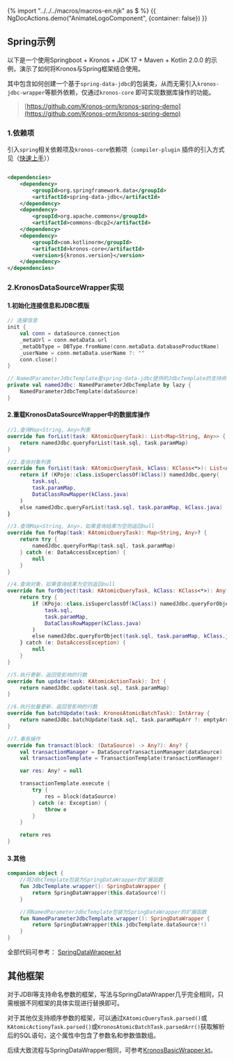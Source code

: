 {% import "../../../macros/macros-en.njk" as $ %}
{{ NgDocActions.demo("AnimateLogoComponent", {container: false}) }}

## Spring示例

以下是一个使用Springboot + Kronos + JDK 17 + Maven + Kotlin 2.0.0 的示例，演示了如何将Kronos与Spring框架结合使用。

其中包含如何创建一个基于`spring-data-jdbc`的包装类，从而无需引入`kronos-jdbc-wrapper`等额外依赖，仅通过`kronos-core`
即可实现数据库操作的功能。

> [https://github.com/Kronos-orm/kronos-spring-demo](https://github.com/Kronos-orm/kronos-spring-demo)

### 1.依赖项

引入`spring`相关依赖项及`kronos-core`依赖项（`compiler-plugin`
插件的引入方式见（[快速上手](/documentation/en/getting-started/quick-start)））

```xml

<dependencies>
    <dependency>
        <groupId>org.springframework.data</groupId>
        <artifactId>spring-data-jdbc</artifactId>
    </dependency>
    <dependency>
        <groupId>org.apache.commons</groupId>
        <artifactId>commons-dbcp2</artifactId>
    </dependency>
    <dependency>
        <groupId>com.kotlinorm</groupId>
        <artifactId>kronos-core</artifactId>
        <version>${kronos.version}</version>
    </dependency>
</dependencies>
```

### 2.KronosDataSourceWrapper实现

#### 1.初始化连接信息和JDBC模版

```kotlin
// 连接信息
init {
    val conn = dataSource.connection
    _metaUrl = conn.metaData.url
    _metaDbType = DBType.fromName(conn.metaData.databaseProductName)
    _userName = conn.metaData.userName ?: ""
    conn.close()
}

// NamedParameterJdbcTemplate是spring-data-jdbc提供的JdbcTemplate的支持命名参数的实现，用于执行JDBC命令
private val namedJdbc: NamedParameterJdbcTemplate by lazy {
    NamedParameterJdbcTemplate(dataSource)
}

```

#### 2.重载KronosDataSourceWrapper中的数据库操作

```kotlin
//1.查询Map<String, Any>列表
override fun forList(task: KAtomicQueryTask): List<Map<String, Any>> {
    return namedJdbc.queryForList(task.sql, task.paramMap)
}

//2.查询对象列表
override fun forList(task: KAtomicQueryTask, kClass: KClass<*>): List<Any> {
    return if (KPojo::class.isSuperclassOf(kClass)) namedJdbc.query(
        task.sql,
        task.paramMap,
        DataClassRowMapper(kClass.java)
    )
    else namedJdbc.queryForList(task.sql, task.paramMap, kClass.java)
}

//3.查询Map<String, Any>，如果查询结果为空则返回null
override fun forMap(task: KAtomicQueryTask): Map<String, Any>? {
    return try {
        namedJdbc.queryForMap(task.sql, task.paramMap)
    } catch (e: DataAccessException) {
        null
    }
}

//4.查询对象，如果查询结果为空则返回null
override fun forObject(task: KAtomicQueryTask, kClass: KClass<*>): Any? {
    return try {
        if (KPojo::class.isSuperclassOf(kClass)) namedJdbc.queryForObject(
            task.sql,
            task.paramMap,
            DataClassRowMapper(kClass.java)
        )
        else namedJdbc.queryForObject(task.sql, task.paramMap, kClass.java)
    } catch (e: DataAccessException) {
        null
    }
}

//5.执行更新，返回受影响的行数
override fun update(task: KAtomicActionTask): Int {
    return namedJdbc.update(task.sql, task.paramMap)
}

//6.执行批量更新，返回受影响的行数
override fun batchUpdate(task: KronosAtomicBatchTask): IntArray {
    return namedJdbc.batchUpdate(task.sql, task.paramMapArr ?: emptyArray())
}

//7.事务操作
override fun transact(block: (DataSource) -> Any?): Any? {
    val transactionManager = DataSourceTransactionManager(dataSource)
    val transactionTemplate = TransactionTemplate(transactionManager)

    var res: Any? = null

    transactionTemplate.execute {
        try {
            res = block(dataSource)
        } catch (e: Exception) {
            throw e
        }
    }

    return res
}
```

#### 3.其他

```kotlin
companion object {
    //将JdbcTemplate包装为SpringDataWrapper的扩展函数
    fun JdbcTemplate.wrapper(): SpringDataWrapper {
        return SpringDataWrapper(this.dataSource!!)
    }

    //将NamedParameterJdbcTemplate包装为SpringDataWrapper的扩展函数
    fun NamedParameterJdbcTemplate.wrapper(): SpringDataWrapper {
        return SpringDataWrapper(this.jdbcTemplate.dataSource!!)
    }
}
```

全部代码可参考：
[SpringDataWrapper.kt](https://github.com/Kronos-orm/kronos-spring-demo/blob/main/src/main/kotlin/com/kotlinorm/kronosSpringDemo/controller/SpringDataWrapper.kt)

## 其他框架

对于JDBI等支持命名参数的框架，写法与SpringDataWrapper几乎完全相同，只需根据不同框架的具体实现进行替换即可。

对于其他仅支持顺序参数的框架，可以通过`KAtomicQueryTask.parsed()`或`KAtomicActionyTask.parsed()`或`KronosAtomicBatchTask.parsedArr()`获取解析后的SQL语句，这个属性中包含了参数名和参数值数组。

后续大致流程与SpringDataWrapper相同，可参考[KronosBasicWrapper.kt](https://github.com/Kronos-orm/Kronos-orm/blob/main/kronos-jdbc-wrapper/src/main/kotlin/com/kotlinorm/KronosBasicWrapper.kt)。